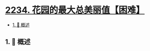 # [2234. 花园的最大总美丽值【困难】](https://github.com/tnotesjs/TNotes.leetcode/tree/main/notes/2234.%20%E8%8A%B1%E5%9B%AD%E7%9A%84%E6%9C%80%E5%A4%A7%E6%80%BB%E7%BE%8E%E4%B8%BD%E5%80%BC%E3%80%90%E5%9B%B0%E9%9A%BE%E3%80%91)

<!-- region:toc -->

- [1. 📝 概述](#1--概述)

<!-- endregion:toc -->

## 1. 📝 概述
